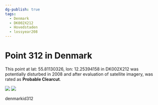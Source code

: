 ```yaml
---
dg-publish: true
tags:
  - Denmark
  - DK002X212
  - Hovedstaden
  - lossyear208
---
```


# Point 312 in Denmark

This point at lat: 55.81130326, lon: 12.25394158 in DK002X212 was potentially disturbed in 2008 and after evaluation of satellite imagery, was rated as **Probable Clearcut**.

<div class='juxtapose' data-showcredits='false'>
<img src='https://baserow-backend-production20240528124524339000000001.s3.amazonaws.com/user_files/xg464pNjLbBk2cvt6ilVjauckt77Y8KJ_c688accd23d2ecd8d75e900242ceb4963caadeb3bfac1335fa5cae74dec7f9d2.png' data-label='July 2005' />
<img src='https://baserow-backend-production20240528124524339000000001.s3.amazonaws.com/user_files/NUALz51AxDsBXiTnl7olPUg2GiK6ZKlV_6ac29ae5c01aa4745376d5a5cf9ef27c4e15f3a7894ee5a3f8fc9397320f8991.png' data-label='July 2013' />
</div>

denmarkid312